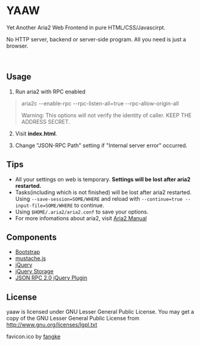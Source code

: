 YAAW
====

Yet Another Aria2 Web Frontend in pure HTML/CSS/Javascirpt.

No HTTP server, backend or server-side program. All you need is just a browser.

<br />

Usage
-----
1. Run aria2 with RPC enabled
> aria2c --enable-rpc --rpc-listen-all=true --rpc-allow-origin-all
>
> Warning: This options will not verify the identity of caller. KEEP THE ADDRESS SECRET.

2. Visit **index.html**.

3. Change "JSON-RPC Path" setting if "Internal server error" occurred.

Tips
----
* All your settings on web is temporary. **Settings will be lost after aria2 restarted.**
* Tasks(including which is not finished) will be lost after aria2 restarted. Using `--save-session=SOME/WHERE` and reload with `--continue=true --input-file=SOME/WHERE` to continue.
* Using `$HOME/.aria2/aria2.conf` to save your options.
* For more infomations about aria2, visit [Aria2 Manual](http://aria2.sourceforge.net/manual/en/html/)

Components
----------
+ [Bootstrap](http://twitter.github.com/bootstrap/)
+ [mustache.js](https://github.com/janl/mustache.js)
+ [jQuery](http://jquery.com/)
+ [jQuery Storage](http://archive.plugins.jquery.com/project/html5Storage)
+ [JSON RPC 2.0 jQuery Plugin](https://github.com/datagraph/jquery-jsonrpc)

License
-------
yaaw is licensed under GNU Lesser General Public License.
You may get a copy of the GNU Lesser General Public License from http://www.gnu.org/licenses/lgpl.txt

favicon.ico by [fangke](http://fangke.im/)
